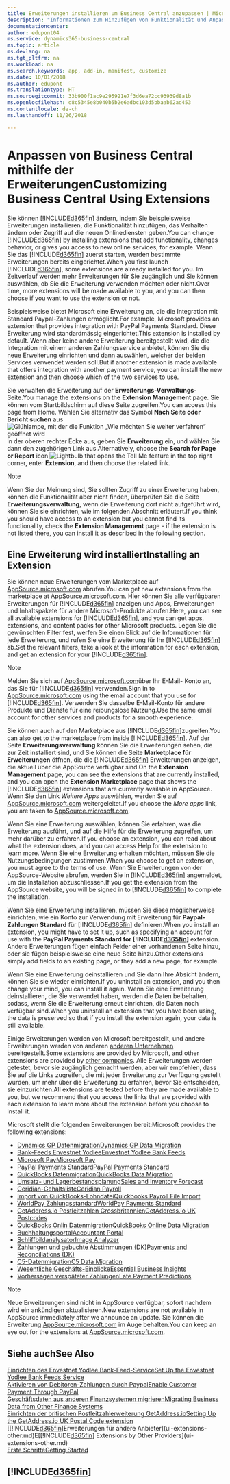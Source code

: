 ```yaml
---
title: Erweiterungen installieren um Business Central anzupassen | Microsoft Docs
description: "Informationen zum Hinzufügen von Funktionalität und Anpassungen für Business Central durch die Installation von Erweiterungen."
documentationcenter: 
author: edupont04
ms.service: dynamics365-business-central
ms.topic: article
ms.devlang: na
ms.tgt_pltfrm: na
ms.workload: na
ms.search.keywords: app, add-in, manifest, customize
ms.date: 10/01/2018
ms.author: edupont
ms.translationtype: HT
ms.sourcegitcommit: 33b900f1ac9e295921e7f3d6ea72cc93939d8a1b
ms.openlocfilehash: d8c5345e8b040b5b2e6adbc103d5bbaab62ad453
ms.contentlocale: de-ch
ms.lasthandoff: 11/26/2018

---
```

# <a name="customizing-business-central-using-extensions"></a><span data-ttu-id="f79f7-103">Anpassen von Business Central mithilfe der Erweiterungen</span><span class="sxs-lookup"><span data-stu-id="f79f7-103">Customizing Business Central Using Extensions</span></span>
<span data-ttu-id="f79f7-104">Sie können [!INCLUDE[d365fin](includes/d365fin_md.md)] ändern, indem Sie beispielsweise Erweiterungen installieren, die Funktionalität hinzufügen, das Verhalten ändern oder Zugriff auf die neuen Onlinediensten geben.</span><span class="sxs-lookup"><span data-stu-id="f79f7-104">You can change [!INCLUDE[d365fin](includes/d365fin_md.md)] by installing extensions that add functionality, changes behavior, or gives you access to new online services, for example.</span></span>
<span data-ttu-id="f79f7-105">Wenn Sie das [!INCLUDE[d365fin](includes/d365fin_md.md)] zuerst starten, werden bestimmte Erweiterungen bereits eingerichtet.</span><span class="sxs-lookup"><span data-stu-id="f79f7-105">When you first launch [!INCLUDE[d365fin](includes/d365fin_md.md)], some extensions are already installed for you.</span></span> <span data-ttu-id="f79f7-106">Im Zeitverlauf werden mehr Erweiterungen für Sie zugänglich und Sie können auswählen, ob Sie die Erweiterung verwenden möchten oder nicht.</span><span class="sxs-lookup"><span data-stu-id="f79f7-106">Over time, more extensions will be made available to you, and you can then choose if you want to use the extension or not.</span></span>

<span data-ttu-id="f79f7-107">Beispielsweise bietet Microsoft eine Erweiterung an, die die Integration mit Standard Paypal-Zahlungen ermöglicht.</span><span class="sxs-lookup"><span data-stu-id="f79f7-107">For example, Microsoft provides an extension that provides integration with PayPal Payments Standard.</span></span> <span data-ttu-id="f79f7-108">Diese Erweiterung wird standardmässig eingerichtet.</span><span class="sxs-lookup"><span data-stu-id="f79f7-108">This extension is installed by default.</span></span>
<span data-ttu-id="f79f7-109">Wenn aber keine andere Erweiterung bereitgestellt wird, die die Integration mit einem anderen Zahlungsservice anbietet, können Sie die neue Erweiterung einrichten und dann auswählen, welcher der beiden Services verwendet werden soll.</span><span class="sxs-lookup"><span data-stu-id="f79f7-109">But if another extension is made available that offers integration with another payment service, you can install the new extension and then choose which of the two services to use.</span></span>  

<span data-ttu-id="f79f7-110">Sie verwalten die Erweiterung auf der **Erweiterungs-Verwaltungs**-Seite.</span><span class="sxs-lookup"><span data-stu-id="f79f7-110">You manage the extensions on the **Extension Management** page.</span></span> <span data-ttu-id="f79f7-111">Sie können vom Startbildschirm auf diese Seite zugreifen.</span><span class="sxs-lookup"><span data-stu-id="f79f7-111">You can access this page from Home.</span></span> <span data-ttu-id="f79f7-112">Wählen Sie alternativ das Symbol **Nach Seite oder Bericht suchen** aus ![Glühlampe, mit der die Funktion „Wie möchten Sie weiter verfahren“ geöffnet wird](media/ui-search/search_small.png "Wie möchten Sie weiter verfahren") in der oberen rechter Ecke aus, geben Sie **Erweiterung** ein, und wählen Sie dann den zugehörigen Link aus.</span><span class="sxs-lookup"><span data-stu-id="f79f7-112">Alternatively, choose the **Search for Page or Report** icon ![Lightbulb that opens the Tell Me feature](media/ui-search/search_small.png "Tell me what you want to do") in the top right corner, enter **Extension**, and then choose the related link.</span></span>  

> [!NOTE]  
>   <span data-ttu-id="f79f7-113">Wenn Sie der Meinung sind, Sie sollten Zugriff zu einer Erweiterung haben, können die Funktionalität aber nicht finden, überprüfen Sie die Seite **Erweiterungsverwaltung**, wenn die Erweiterung dort nicht aufgeführt wird, können Sie sie einrichten, wie im folgenden Abschnitt erläutert.</span><span class="sxs-lookup"><span data-stu-id="f79f7-113">If you think you should have access to an extension but you cannot find its functionality, check the **Extension Management** page - if the extension is not listed there, you can install it as described in the following section.</span></span>  

## <a name="installing-an-extension"></a><span data-ttu-id="f79f7-114">Eine Erweiterung wird installiert</span><span class="sxs-lookup"><span data-stu-id="f79f7-114">Installing an Extension</span></span>
<span data-ttu-id="f79f7-115">Sie können neue Erweiterungen vom Marketplace auf [AppSource.microsoft.com](https://appsource.microsoft.com/en-us/marketplace/apps?src=dynamics365website&product=dynamics-365-business-central) abrufen.</span><span class="sxs-lookup"><span data-stu-id="f79f7-115">You can get new extensions from the marketplace at [AppSource.microsoft.com](https://appsource.microsoft.com/en-us/marketplace/apps?src=dynamics365website&product=dynamics-365-business-central).</span></span> <span data-ttu-id="f79f7-116">Hier können Sie alle verfügbaren Erweiterungen für [!INCLUDE[d365fin](includes/d365fin_md.md)] anzeigen und Apps, Erweiterungen und Inhaltspakete für andere Microsoft-Produkte abrufen.</span><span class="sxs-lookup"><span data-stu-id="f79f7-116">Here, you can see all available extensions for [!INCLUDE[d365fin](includes/d365fin_md.md)], and you can get apps, extensions, and content packs for other Microsoft products.</span></span> <span data-ttu-id="f79f7-117">Legen Sie die gewünschten Filter fest, werfen Sie einen Blick auf die Informationen für jede Erweiterung, und rufen Sie eine Erweiterung für Ihr [!INCLUDE[d365fin](includes/d365fin_md.md)] ab.</span><span class="sxs-lookup"><span data-stu-id="f79f7-117">Set the relevant filters, take a look at the information for each extension, and get an extension for your [!INCLUDE[d365fin](includes/d365fin_md.md)].</span></span>  
> [!NOTE]  
>   <span data-ttu-id="f79f7-118">Melden Sie sich auf [AppSource.microsoft.com](https://appsource.microsoft.com/)über Ihr E-Mail- Konto an, das Sie für [!INCLUDE[d365fin](includes/d365fin_md.md)] verwenden.</span><span class="sxs-lookup"><span data-stu-id="f79f7-118">Sign in to [AppSource.microsoft.com](https://appsource.microsoft.com/) using the email account that you use for [!INCLUDE[d365fin](includes/d365fin_md.md)].</span></span> <span data-ttu-id="f79f7-119">Verwenden Sie dasselbe E-Mail-Konto für andere Produkte und Dienste für eine reibungslose Nutzung.</span><span class="sxs-lookup"><span data-stu-id="f79f7-119">Use the same email account for other services and products for a smooth experience.</span></span>  

<span data-ttu-id="f79f7-120">Sie können auch auf den Marketplace aus [!INCLUDE[d365fin](includes/d365fin_md.md)]zugreifen.</span><span class="sxs-lookup"><span data-stu-id="f79f7-120">You can also get to the marketplace from inside [!INCLUDE[d365fin](includes/d365fin_md.md)].</span></span> <span data-ttu-id="f79f7-121">Auf der Seite **Erweiterungsverwaltung** können Sie die Erweiterungen sehen, die zur Zeit installiert sind, und Sie können die Seite **Marketplace für Erweiterungen** öffnen, die die [!INCLUDE[d365fin](includes/d365fin_md.md)] Erweiterungen anzeigen, die aktuell über die AppSource verfügbar sind.</span><span class="sxs-lookup"><span data-stu-id="f79f7-121">On the **Extension Management** page, you can see the extensions that are currently installed, and you can open the **Extension Marketplace** page that shows the [!INCLUDE[d365fin](includes/d365fin_md.md)] extensions that are currently available in AppSource.</span></span> <span data-ttu-id="f79f7-122">Wenn Sie den Link *Weitere Apps* auswählen, werden Sie auf [AppSource.microsoft.com](https://appsource.microsoft.com/en-us/marketplace/apps?product=dynamics-365%3Bdynamics-365-for-financials&page=1) weitergeleitet.</span><span class="sxs-lookup"><span data-stu-id="f79f7-122">If you choose the *More apps* link, you are taken to [AppSource.microsoft.com](https://appsource.microsoft.com/en-us/marketplace/apps?product=dynamics-365%3Bdynamics-365-for-financials&page=1).</span></span>  

<span data-ttu-id="f79f7-123">Wenn Sie eine Erweiterung auswählen, können Sie erfahren, was die Erweiterung ausführt, und auf die Hilfe für die Erweiterung zugreifen, um mehr darüber zu erfahren.</span><span class="sxs-lookup"><span data-stu-id="f79f7-123">If you choose an extension, you can read about what the extension does, and you can access Help for the extension to learn more.</span></span> <span data-ttu-id="f79f7-124">Wenn Sie eine Erweiterung erhalten möchten, müssen Sie die Nutzungsbedingungen zustimmen.</span><span class="sxs-lookup"><span data-stu-id="f79f7-124">When you choose to get an extension, you must agree to the terms of use.</span></span> <span data-ttu-id="f79f7-125">Wenn Sie Erweiterungen von der AppSource-Website abrufen, werden Sie in [!INCLUDE[d365fin](includes/d365fin_md.md)] angemeldet, um die Installation abzuschliessen.</span><span class="sxs-lookup"><span data-stu-id="f79f7-125">If you get the extension from the AppSource website, you will be signed in to [!INCLUDE[d365fin](includes/d365fin_md.md)] to complete the installation.</span></span>  

<span data-ttu-id="f79f7-126">Wenn Sie eine Erweiterung installieren, müssen Sie diese möglicherweise einrichten, wie ein Konto zur Verwendung mit Erweiterung für **Paypal-Zahlungen Standard** für [!INCLUDE[d365fin](includes/d365fin_md.md)] definieren.</span><span class="sxs-lookup"><span data-stu-id="f79f7-126">When you install an extension, you might have to set it up, such as specifying an account for use with the **PayPal Payments Standard for [!INCLUDE[d365fin](includes/d365fin_md.md)]** extension.</span></span>
<span data-ttu-id="f79f7-127">Andere Erweiterungen fügen einfach Felder einer vorhandenen Seite hinzu, oder sie fügen beispielsweise eine neue Seite hinzu.</span><span class="sxs-lookup"><span data-stu-id="f79f7-127">Other extensions simply add fields to an existing page, or they add a new page, for example.</span></span>   

<span data-ttu-id="f79f7-128">Wenn Sie eine Erweiterung deinstallieren und Sie dann Ihre Absicht ändern, können Sie sie wieder einrichten.</span><span class="sxs-lookup"><span data-stu-id="f79f7-128">If you uninstall an extension, and you then change your mind, you can install it again.</span></span> <span data-ttu-id="f79f7-129">Wenn Sie eine Erweiterung deinstallieren, die Sie verwendet haben, werden die Daten beibehalten, sodass, wenn Sie die Erweiterung erneut einrichten, die Daten noch verfügbar sind.</span><span class="sxs-lookup"><span data-stu-id="f79f7-129">When you uninstall an extension that you have been using, the data is preserved so that if you install the extension again, your data is still available.</span></span>  

<span data-ttu-id="f79f7-130">Einige Erweiterungen werden von Microsoft bereitgestellt, und andere Erweiterungen werden von anderen [anderen Unternehmen](ui-extensions-other.md) bereitgestellt.</span><span class="sxs-lookup"><span data-stu-id="f79f7-130">Some extensions are provided by Microsoft, and other extensions are provided by [other companies](ui-extensions-other.md).</span></span> <span data-ttu-id="f79f7-131">Alle Erweiterungen werden getestet, bevor sie zugänglich gemacht werden, aber wir empfehlen, dass Sie auf die Links zugreifen, die mit jeder Erweiterung zur Verfügung gestellt wurden, um mehr über die Erweiterung zu erfahren, bevor Sie entscheiden, sie einzurichten.</span><span class="sxs-lookup"><span data-stu-id="f79f7-131">All extensions are tested before they are made available to you, but we recommend that you access the links that are provided with each extension to learn more about the extension before you choose to install it.</span></span>  

<span data-ttu-id="f79f7-132">Microsoft stellt die folgenden Erweiterungen bereit:</span><span class="sxs-lookup"><span data-stu-id="f79f7-132">Microsoft provides the following extensions:</span></span>  

* [<span data-ttu-id="f79f7-133">Dynamics GP Datenmigration</span><span class="sxs-lookup"><span data-stu-id="f79f7-133">Dynamics GP Data Migration</span></span>](ui-extensions-dynamicsgp-data-migration.md)  
* [<span data-ttu-id="f79f7-134">Bank-Feeds Envestnet Yodlee</span><span class="sxs-lookup"><span data-stu-id="f79f7-134">Envestnet Yodlee Bank Feeds</span></span>](ui-extensions-yodlee-bank-feeds.md)  
* [<span data-ttu-id="f79f7-135">Microsoft Pay</span><span class="sxs-lookup"><span data-stu-id="f79f7-135">Microsoft Pay</span></span>](ui-extensions-microsoft-pay-payments.md)  
* [<span data-ttu-id="f79f7-136">PayPal Payments Standard</span><span class="sxs-lookup"><span data-stu-id="f79f7-136">PayPal Payments Standard</span></span>](ui-extensions-paypal-payments-standard.md)  
* [<span data-ttu-id="f79f7-137">QuickBooks Datenmigration</span><span class="sxs-lookup"><span data-stu-id="f79f7-137">QuickBooks Data Migration</span></span>](ui-extensions-quickbooks-data-migration.md)  
* [<span data-ttu-id="f79f7-138">Umsatz- und Lagerbestandsplanung</span><span class="sxs-lookup"><span data-stu-id="f79f7-138">Sales and Inventory Forecast</span></span>](ui-extensions-sales-forecast.md)  
* [<span data-ttu-id="f79f7-139">Ceridian-Gehaltsliste</span><span class="sxs-lookup"><span data-stu-id="f79f7-139">Ceridian Payroll</span></span>](ui-extensions-ceridian-payroll.md)  
* [<span data-ttu-id="f79f7-140">Import von QuickBooks-Lohndatei</span><span class="sxs-lookup"><span data-stu-id="f79f7-140">Quickbooks Payroll File Import</span></span>](ui-extensions-quickbooks-payroll.md)  
* [<span data-ttu-id="f79f7-141">WorldPay Zahlungsstandard</span><span class="sxs-lookup"><span data-stu-id="f79f7-141">WorldPay Payments Standard</span></span>](ui-extensions-worldpay-payments-standard.md)  
* [<span data-ttu-id="f79f7-142">GetAddress.io Postleitzahlen Grossbritannien</span><span class="sxs-lookup"><span data-stu-id="f79f7-142">GetAddress.io UK Postcodes</span></span>](ui-extensions-getaddressio.md)  
* [<span data-ttu-id="f79f7-143">QuickBooks Onlin Datenmigration</span><span class="sxs-lookup"><span data-stu-id="f79f7-143">QuickBooks Online Data Migration</span></span>](ui-extensions-quickbooks-online-data-migration.md)  
* [<span data-ttu-id="f79f7-144">Buchhaltungsportal</span><span class="sxs-lookup"><span data-stu-id="f79f7-144">Accountant Portal</span></span>](ui-extensions-accountant-portal.md)  
* [<span data-ttu-id="f79f7-145">Schliffbildanalysator</span><span class="sxs-lookup"><span data-stu-id="f79f7-145">Image Analyzer</span></span>](ui-extensions-image-analyzer.md)  
* [<span data-ttu-id="f79f7-146">Zahlungen und gebuchte Abstimmungen (DK)</span><span class="sxs-lookup"><span data-stu-id="f79f7-146">Payments and Reconciliations (DK)</span></span>](ui-extensions-payments-reconciliation-formats-dk.md)  
* [<span data-ttu-id="f79f7-147">C5-Datenmigration</span><span class="sxs-lookup"><span data-stu-id="f79f7-147">C5 Data Migration</span></span>](ui-extensions-c5-data-migration.md)  
* [<span data-ttu-id="f79f7-148">Wesentliche Geschäfts-Einblicke</span><span class="sxs-lookup"><span data-stu-id="f79f7-148">Essential Business Insights</span></span>](ui-extensions-essential-business-insights.md)  
* [<span data-ttu-id="f79f7-149">Vorhersagen verspäteter Zahlungen</span><span class="sxs-lookup"><span data-stu-id="f79f7-149">Late Payment Predictions</span></span>](ui-extensions-late-payment-prediction.md  )

> [!NOTE]  
>  <span data-ttu-id="f79f7-150">Neue Erweiterungen sind nicht in AppSource verfügbar, sofort nachdem wird ein ankündigen aktualisieren.</span><span class="sxs-lookup"><span data-stu-id="f79f7-150">New extensions are not available in AppSource immediately after we announce an update.</span></span> <span data-ttu-id="f79f7-151">Sie können die Erweiterung [AppSource.microsoft.com](https://appsource.microsoft.com/en-us/marketplace/apps?product=dynamics-365%3Bdynamics-365-for-financials&page=1) im Auge behalten.</span><span class="sxs-lookup"><span data-stu-id="f79f7-151">You can keep an eye out for the extensions at [AppSource.microsoft.com](https://appsource.microsoft.com/en-us/marketplace/apps?product=dynamics-365%3Bdynamics-365-for-financials&page=1).</span></span>

## <a name="see-also"></a><span data-ttu-id="f79f7-152">Siehe auch</span><span class="sxs-lookup"><span data-stu-id="f79f7-152">See Also</span></span>
[<span data-ttu-id="f79f7-153">Einrichten des Envestnet Yodlee Bank-Feed-Service</span><span class="sxs-lookup"><span data-stu-id="f79f7-153">Set Up the Envestnet Yodlee Bank Feeds Service</span></span>](bank-how-setup-bank-statement-service.md)  
[<span data-ttu-id="f79f7-154">Aktivieren von Debitoren-Zahlungen durch Paypal</span><span class="sxs-lookup"><span data-stu-id="f79f7-154">Enable Customer Payment Through PayPal</span></span>](sales-how-enable-payment-service-extensions.md)  
[<span data-ttu-id="f79f7-155">Geschäftsdaten aus anderen Finanzsystemen migrieren</span><span class="sxs-lookup"><span data-stu-id="f79f7-155">Migrating Business Data from Other Finance Systems</span></span>](across-import-data-configuration-packages.md)  
[<span data-ttu-id="f79f7-156">Einrichten der britischen Postleitzahlerweiterung GetAddress.io</span><span class="sxs-lookup"><span data-stu-id="f79f7-156">Setting Up the GetAddress.io UK Postal Code extension</span></span>](LocalFunctionality/UnitedKingdom/uk-setup-postal-code-service.md)  
<span data-ttu-id="f79f7-157">[[!INCLUDE[d365fin](includes/d365fin_md.md)]Erweiterungen für andere Anbieter](ui-extensions-other.md)E</span><span class="sxs-lookup"><span data-stu-id="f79f7-157">[[!INCLUDE[d365fin](includes/d365fin_md.md)] Extensions by Other Providers](ui-extensions-other.md)</span></span>  
[<span data-ttu-id="f79f7-158">Erste Schritte</span><span class="sxs-lookup"><span data-stu-id="f79f7-158">Getting Started</span></span>](product-get-started.md)  

## [!INCLUDE[d365fin](includes/free_trial_md.md)]  
 

